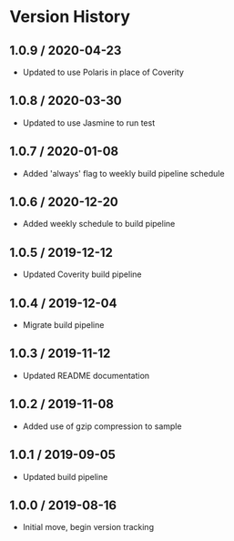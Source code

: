 # Version History

## 1.0.9 / 2020-04-23

- Updated to use Polaris in place of Coverity

## 1.0.8 / 2020-03-30

- Updated to use Jasmine to run test

## 1.0.7 / 2020-01-08

- Added 'always' flag to weekly build pipeline schedule

## 1.0.6 / 2020-12-20

- Added weekly schedule to build pipeline

## 1.0.5 / 2019-12-12

- Updated Coverity build pipeline

## 1.0.4 / 2019-12-04

- Migrate build pipeline

## 1.0.3 / 2019-11-12

- Updated README documentation

## 1.0.2 / 2019-11-08

- Added use of gzip compression to sample

## 1.0.1 / 2019-09-05

- Updated build pipeline

## 1.0.0 / 2019-08-16

- Initial move, begin version tracking
